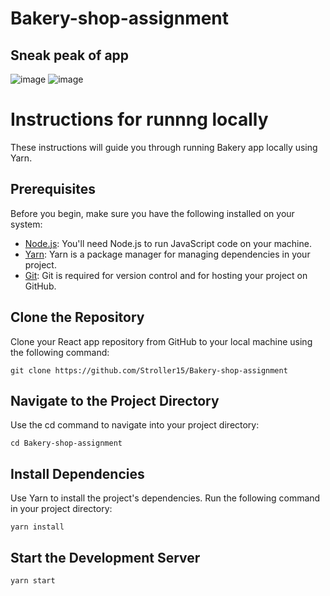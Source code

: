 # Bakery-shop-assignment

## Sneak peak of app
![image](https://github.com/Stroller15/Bakery-shop-assignment/assets/84174011/6247e41f-5645-4565-ae83-ac3704bd3bd9)
![image](https://github.com/Stroller15/Bakery-shop-assignment/assets/84174011/db02eaaa-c718-440d-ab33-e17a0d805899)



# Instructions for runnng locally

These instructions will guide you through running Bakery app locally using Yarn.

## Prerequisites

Before you begin, make sure you have the following installed on your system:

- [Node.js](https://nodejs.org/): You'll need Node.js to run JavaScript code on your machine.
- [Yarn](https://classic.yarnpkg.com/en/docs/install/): Yarn is a package manager for managing dependencies in your project.
- [Git](https://git-scm.com/downloads): Git is required for version control and for hosting your project on GitHub.

## Clone the Repository

Clone your React app repository from GitHub to your local machine using the following command:

`git clone https://github.com/Stroller15/Bakery-shop-assignment`

## Navigate to the Project Directory
Use the cd command to navigate into your project directory:

`cd Bakery-shop-assignment`

## Install Dependencies
Use Yarn to install the project's dependencies. Run the following command in your project directory:

`yarn install`

## Start the Development Server

`yarn start`
